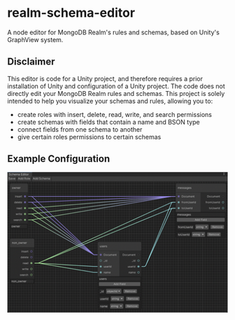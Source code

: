 # realm-schema-editor
A node editor for MongoDB Realm's rules and schemas, based on Unity's GraphView system.

## Disclaimer
This editor is code for a Unity project, and therefore requires a prior installation of Unity and
configuration of a Unity project. The code does not directly edit your MongoDB Realm rules and schemas.
This project is solely intended to help you visualize your schemas and rules, allowing you to:
 * create roles with insert, delete, read, write, and search permissions
 * create schemas with fields that contain a name and BSON type
 * connect fields from one schema to another
 * give certain roles permissions to certain schemas
 
## Example Configuration
![Image showing a node editor with owner and non-owner roles for users and messages collections](example.png)
